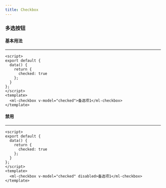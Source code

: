 ```yaml
---
title: Checkbox
---
```


### 多选按钮

#### 基本用法

---

<script>
export default {
  data() {
    return {
      checked: true,
      checked2: false
    }
  }
}
</script>
<template>
  <ml-checkbox v-model="checked">备选项1</ml-checkbox>
</template>

```vue
<script>
export default {
  data() {
    return {
      checked: true
    };
  }
};
</script>
<template>
  <ml-checkbox v-model="checked">备选项1</ml-checkbox>
</template>
```

#### 禁用 <Badge text="设置disabled属性" type="warning"/>

---

<template>
  <ml-checkbox v-model="checked2" disabled>备选项1</ml-checkbox>
</template>

```vue
<script>
export default {
  data() {
    return {
      checked: true
    };
  }
};
</script>
<template>
  <ml-checkbox v-model="checked" disabled>备选项1</ml-checkbox>
</template>
```
